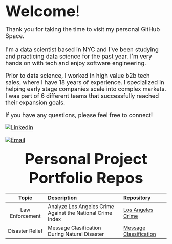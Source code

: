 <font size="8">**Welcome**!</font><br>
<br>
<font size="4">Thank you for taking the time to visit my personal GitHub Space. <br>
<br>
I'm a data scientist based in NYC and I've been studying and practicing data science for the past year.  I'm very hands on with tech and enjoy software engineering. 

Prior to data science, I worked in high value b2b tech sales, where I have 18 years of experience.  I specialized in helping early stage companies scale into complex markets. I was part of 6 different teams that successfully reached their expansion goals.

If you have any questions, please feel free to connect!  

[![Linkedin](https://img.shields.io/badge/-LinkedIn-blue?style=flat&logo=Linkedin&logoColor=white)](https://www.linkedin.com/in/danherman/)

[![Email](https://img.shields.io/badge/Email-%23D14836.svg?&style=for-the-badge&logo=Gmail&logoColor=white)](mailto:dan.herman@me.com)

<font size="8"><b><center>Personal Project Portfolio Repos</center></b></font>

| Topic | Description | Repository |
| :---: | :---------- | :--------- | 
| Law Enforcement | Analyze Los Angeles Crime Against the National Crime Index | [Los Angeles Crime](https://github.com/DanHerman212/los_angeles_crime) |
| Disaster Relief | Message Clasification During Natural Disaster | [Message Classification](https://github.com/DanHerman212/nlp_project)  |
